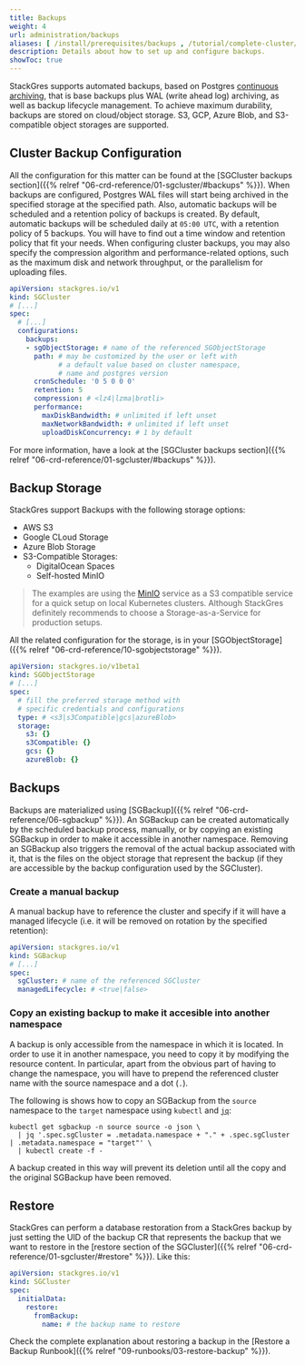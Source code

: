 ```yaml
---
title: Backups
weight: 4
url: administration/backups
aliases: [ /install/prerequisites/backups , /tutorial/complete-cluster/backup-configuration ]
description: Details about how to set up and configure backups.
showToc: true
---
```


StackGres supports automated backups, based on Postgres [continuous archiving](https://www.postgresql.org/docs/current/continuous-archiving.html), that is base backups plus WAL (write ahead log) archiving, as well as backup lifecycle management.
To achieve maximum durability, backups are stored on cloud/object storage.
S3, GCP, Azure Blob, and S3-compatible object storages are supported.

## Cluster Backup Configuration

All the configuration for this matter can be found at the [SGCluster backups section]({{% relref "06-crd-reference/01-sgcluster/#backups" %}}).
When backups are configured, Postgres WAL files will start being archived in the specified storage at the specified path.
Also, automatic backups will be scheduled and a retention policy of backups is created.
By default, automatic backups will be scheduled daily at `05:00 UTC`, with a retention policy of 5 backups.
You will have to find out a time window and retention policy that fit your needs.
When configuring cluster backups, you may also specify the compression algorithm and performance-related options, such as the maximum disk and network throughput, or the parallelism for uploading files.

```yaml
apiVersion: stackgres.io/v1
kind: SGCluster
# [...]
spec:
  # [...]
  configurations:
    backups:
    - sgObjectStorage: # name of the referenced SGObjectStorage
      path: # may be customized by the user or left with
            # a default value based on cluster namespace,
            # name and postgres version
      cronSchedule: '0 5 0 0 0'
      retention: 5
      compression: # <lz4|lzma|brotli>
      performance:
        maxDiskBandwidth: # unlimited if left unset
        maxNetworkBandwidth: # unlimited if left unset
        uploadDiskConcurrency: # 1 by default
```

For more information, have a look at the [SGCluster backups section]({{% relref "06-crd-reference/01-sgcluster/#backups" %}}).


## Backup Storage

StackGres support Backups with the following storage options:

* AWS S3
* Google CLoud Storage
* Azure Blob Storage
* S3-Compatible Storages:
  * DigitalOcean Spaces
  * Self-hosted MinIO

> The examples are using the [MinIO](https://min.io/) service as a S3 compatible service for a quick setup on local Kubernetes clusters.
> Although StackGres definitely recommends to choose a Storage-as-a-Service for production setups.

All the related configuration for the storage, is in your [SGObjectStorage]({{% relref "06-crd-reference/10-sgobjectstorage" %}}).

```yaml
apiVersion: stackgres.io/v1beta1
kind: SGObjectStorage
# [...]
spec:
  # fill the preferred storage method with
  # specific credentials and configurations
  type: # <s3|s3Compatible|gcs|azureBlob>
  storage:
    s3: {}
    s3Compatible: {}
    gcs: {}
    azureBlob: {}
```

## Backups

Backups are materialized using [SGBackup]({{% relref "06-crd-reference/06-sgbackup" %}}).
An SGBackup can be created automatically by the scheduled backup process, manually, or by copying an existing SGBackup in order to make it accessible in another namespace.
Removing an SGBackup also triggers the removal of the actual backup associated with it, that is the files on the object storage that represent the backup (if they are accessible by the backup configuration used by the SGCluster).

### Create a manual backup

A manual backup have to reference the cluster and specify if it will have a managed lifecycle (i.e. it will be removed
 on rotation by the specified retention):

```yaml
apiVersion: stackgres.io/v1
kind: SGBackup
# [...]
spec:
  sgCluster: # name of the referenced SGCluster
  managedLifecycle: # <true|false>
```

### Copy an existing backup to make it accesible into another namespace

A backup is only accessible from the namespace in which it is located.
In order to use it in another namespace, you need to copy it by modifying the resource content.
In particular, apart from the obvious part of having to change the namespace, you will have to prepend the referenced cluster name with the source namespace and a dot (`.`).

The following is shows how to copy an SGBackup from the `source` namespace to the `target` namespace using `kubectl` and [`jq`](https://stedolan.github.io/jq/):

```
kubectl get sgbackup -n source source -o json \
  | jq '.spec.sgCluster = .metadata.namespace + "." + .spec.sgCluster | .metadata.namespace = "target"' \
  | kubectl create -f -
```

A backup created in this way will prevent its deletion until all the copy and the original SGBackup have been removed.

## Restore

StackGres can perform a database restoration from a StackGres backup by just setting the UID of
 the backup CR that represents the backup that we want to restore in the
 [restore section of the SGCluster]({{% relref "06-crd-reference/01-sgcluster/#restore" %}}). Like this:

```yaml
apiVersion: stackgres.io/v1
kind: SGCluster
spec:
  initialData:
    restore:
      fromBackup:
        name: # the backup name to restore
```

Check the complete explanation about restoring a backup in the [Restore a Backup Runbook]({{% relref "09-runbooks/03-restore-backup" %}}).
